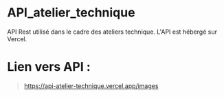 # API_atelier_technique

API Rest utilisé dans le cadre des ateliers technique. 
L'API est hébergé sur Vercel. 

# Lien vers API : 
>
> https://api-atelier-technique.vercel.app/images
>
